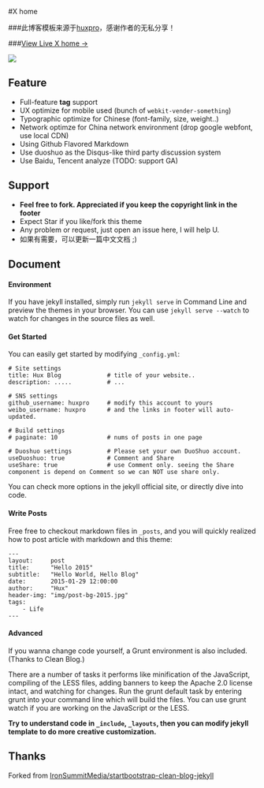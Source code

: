 #X home

###此博客模板来源于[huxpro](huxpro.github.io)，感谢作者的无私分享！

###[View Live X home &rarr;](http://diyselfway.github.io)

![](http://7xlo4n.com1.z0.glb.clouddn.com/4b3c678f7c23067a1975bbc20f6711ea_b.jpg)


## Feature

- Full-feature **tag** support
- UX optimize for mobile used (bunch of `webkit-vender-something`)
- Typographic optimize for Chinese (font-family, size, weight..)
- Network optimze for China network environment (drop google webfont, use local CDN)
- Using Github Flavored Markdown
- Use duoshuo as the Disqus-like third party discussion system
- Use Baidu, Tencent analyze (TODO: support GA)


## Support

- **Feel free to fork. Appreciated if you keep the copyright link in the footer**
- Expect Star if you like/fork this theme
- Any problem or request, just open an issue here, I will help U.
- 如果有需要，可以更新一篇中文文档 ;)


## Document

#### Environment

If you have jekyll installed, simply run `jekyll serve` in Command Line
and preview the themes in your browser. You can use `jekyll serve --watch` to watch for changes in the source files as well.


#### Get Started

You can easily get started by modifying `_config.yml`:

```
# Site settings
title: Hux Blog             # title of your website..
description: .....          # ...

# SNS settings      
github_username: huxpro     # modify this account to yours
weibo_username: huxpro      # and the links in footer will auto-updated.

# Build settings
# paginate: 10              # nums of posts in one page

# Duoshuo settings          # Please set your own DuoShuo account.
useDuoshuo: true            # Comment and Share
useShare: true              # use Comment only. seeing the Share component is depend on Comment so we can NOT use share only.

```

You can check more options in the jekyll official site, or directly dive into code.


#### Write Posts

Free free to checkout markdown files in `_posts`, and you will quickly realized how to post article with markdown and this theme:

```
---
layout:     post
title:      "Hello 2015"
subtitle:   "Hello World, Hello Blog"
date:       2015-01-29 12:00:00
author:     "Hux"
header-img: "img/post-bg-2015.jpg"
tags:
    - Life
---

```

#### Advanced

If you wanna change code yourself, a Grunt environment is also included. (Thanks to Clean Blog.)

There are a number of tasks it performs like minification of the JavaScript, compiling of the LESS files, adding banners to keep the Apache 2.0 license intact, and watching for changes. Run the grunt default task by entering grunt into your command line which will build the files. You can use grunt watch if you are working on the JavaScript or the LESS.

**Try to understand code in `_include`, `_layouts`, then you can modify jekyll template to do more creative customization.**



## Thanks

Forked from [IronSummitMedia/startbootstrap-clean-blog-jekyll](https://github.com/IronSummitMedia/startbootstrap-clean-blog-jekyll)
